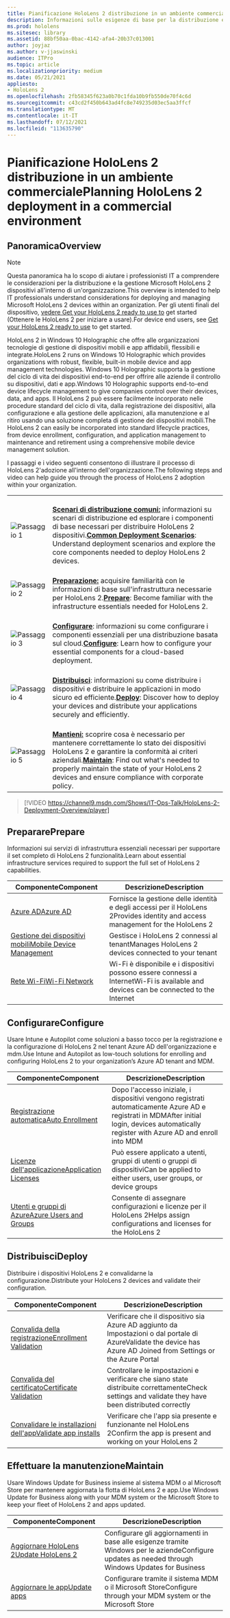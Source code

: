 ```yaml
---
title: Pianificazione HoloLens 2 distribuzione in un ambiente commerciale
description: Informazioni sulle esigenze di base per la distribuzione e la gestione dei HoloLens in ambienti aziendali, tra cui l'infrastruttura, Azure Active Directory e la gestione dei dispositivi mobili.
ms.prod: hololens
ms.sitesec: library
ms.assetid: 88bf50aa-0bac-4142-afa4-20b37c013001
author: joyjaz
ms.author: v-jjaswinski
audience: ITPro
ms.topic: article
ms.localizationpriority: medium
ms.date: 05/21/2021
appliesto:
- HoloLens 2
ms.openlocfilehash: 2fb58345f623a0b70c1fda10b9fb550de70f4c6d
ms.sourcegitcommit: c43cd2f450b643ad4fc8e749235d03ec5aa3ffcf
ms.translationtype: MT
ms.contentlocale: it-IT
ms.lasthandoff: 07/12/2021
ms.locfileid: "113635790"
---
```

# <a name="planning-hololens-2-deployment-in-a-commercial-environment"></a><span data-ttu-id="ec8a3-103">Pianificazione HoloLens 2 distribuzione in un ambiente commerciale</span><span class="sxs-lookup"><span data-stu-id="ec8a3-103">Planning HoloLens 2 deployment in a commercial environment</span></span>

## <a name="overview"></a><span data-ttu-id="ec8a3-104">Panoramica</span><span class="sxs-lookup"><span data-stu-id="ec8a3-104">Overview</span></span>
> [!NOTE]
> <span data-ttu-id="ec8a3-105">Questa panoramica ha lo scopo di aiutare i professionisti IT a comprendere le considerazioni per la distribuzione e la gestione Microsoft HoloLens 2 dispositivi all'interno di un'organizzazione.</span><span class="sxs-lookup"><span data-stu-id="ec8a3-105">This overview is intended to help IT professionals understand considerations for deploying and managing Microsoft HoloLens 2 devices within an organization.</span></span> <span data-ttu-id="ec8a3-106">Per gli utenti finali del dispositivo, [vedere Get your HoloLens 2 ready to use to](hololens2-setup.md) get started (Ottenere le HoloLens 2 per iniziare a usare).</span><span class="sxs-lookup"><span data-stu-id="ec8a3-106">For device end users, see [Get your HoloLens 2 ready to use](hololens2-setup.md) to get started.</span></span>

<span data-ttu-id="ec8a3-107">HoloLens 2 in Windows 10 Holographic che offre alle organizzazioni tecnologie di gestione di dispositivi mobili e app affidabili, flessibili e integrate.</span><span class="sxs-lookup"><span data-stu-id="ec8a3-107">HoloLens 2 runs on Windows 10 Holographic which provides organizations with robust, flexible, built-in mobile device and app management technologies.</span></span> <span data-ttu-id="ec8a3-108">Windows 10 Holographic supporta la gestione del ciclo di vita dei dispositivi end-to-end per offrire alle aziende il controllo su dispositivi, dati e app.</span><span class="sxs-lookup"><span data-stu-id="ec8a3-108">Windows 10 Holographic supports end-to-end device lifecycle management to give companies control over their devices, data, and apps.</span></span> <span data-ttu-id="ec8a3-109">Il HoloLens 2 può essere facilmente incorporato nelle procedure standard del ciclo di vita, dalla registrazione dei dispositivi, alla configurazione e alla gestione delle applicazioni, alla manutenzione e al ritiro usando una soluzione completa di gestione dei dispositivi mobili.</span><span class="sxs-lookup"><span data-stu-id="ec8a3-109">The HoloLens 2 can easily be incorporated into standard lifecycle practices, from device enrollment, configuration, and application management to maintenance and retirement using a comprehensive mobile device management solution.</span></span>

<span data-ttu-id="ec8a3-110">I passaggi e i video seguenti consentono di illustrare il processo di HoloLens 2'adozione all'interno dell'organizzazione.</span><span class="sxs-lookup"><span data-stu-id="ec8a3-110">The following steps and video can help guide you through the process of HoloLens 2 adoption within your organization.</span></span>

| | |
|--|--|
| ![Passaggio 1](images/1green.png)| <br/> <span data-ttu-id="ec8a3-112">**[Scenari di distribuzione comuni:](hololens-requirements.md)** informazioni su scenari di distribuzione ed esplorare i componenti di base necessari per distribuire HoloLens 2 dispositivi.</span><span class="sxs-lookup"><span data-stu-id="ec8a3-112">**[Common Deployment Scenarios](hololens-requirements.md)**: Understand deployment scenarios and explore the core components needed to deploy HoloLens 2 devices.</span></span> |
| ![Passaggio 2](images/2green.png)| <br/> <span data-ttu-id="ec8a3-114">**[Preparazione:](#prepare)** acquisire familiarità con le informazioni di base sull'infrastruttura necessarie per HoloLens 2.</span><span class="sxs-lookup"><span data-stu-id="ec8a3-114">**[Prepare](#prepare)**: Become familiar with the infrastructure essentials needed for HoloLens 2.</span></span> |
| ![Passaggio 3](images/3green.png) | <br/> <span data-ttu-id="ec8a3-116">**[Configurare](#configure)**: informazioni su come configurare i componenti essenziali per una distribuzione basata sul cloud.</span><span class="sxs-lookup"><span data-stu-id="ec8a3-116">**[Configure](#configure)**: Learn how to configure your essential components for a cloud-based deployment.</span></span> |
| ![Passaggio 4](images/4green.png) | <br/> <span data-ttu-id="ec8a3-118">**[Distribuisci](#deploy)**: informazioni su come distribuire i dispositivi e distribuire le applicazioni in modo sicuro ed efficiente.</span><span class="sxs-lookup"><span data-stu-id="ec8a3-118">**[Deploy](#deploy)**: Discover how to deploy your devices and distribute your applications securely and efficiently.</span></span> |
| ![Passaggio 5](images/5green.png) | <br/> <span data-ttu-id="ec8a3-120">**[Mantieni:](#maintain)** scoprire cosa è necessario per mantenere correttamente lo stato dei dispositivi HoloLens 2 e garantire la conformità ai criteri aziendali.</span><span class="sxs-lookup"><span data-stu-id="ec8a3-120">**[Maintain](#maintain)**: Find out what's needed to properly maintain the state of your HoloLens 2 devices and ensure compliance with corporate policy.</span></span> |

> [!VIDEO https://channel9.msdn.com/Shows/IT-Ops-Talk/HoloLens-2-Deployment-Overview/player]

## <a name="prepare"></a><span data-ttu-id="ec8a3-121">Preparare</span><span class="sxs-lookup"><span data-stu-id="ec8a3-121">Prepare</span></span>

<span data-ttu-id="ec8a3-122">Informazioni sui servizi di infrastruttura essenziali necessari per supportare il set completo di HoloLens 2 funzionalità.</span><span class="sxs-lookup"><span data-stu-id="ec8a3-122">Learn about essential infrastructure services required to support the full set of HoloLens 2 capabilities.</span></span> 

| <span data-ttu-id="ec8a3-123">Componente</span><span class="sxs-lookup"><span data-stu-id="ec8a3-123">Component</span></span> | <span data-ttu-id="ec8a3-124">Descrizione</span><span class="sxs-lookup"><span data-stu-id="ec8a3-124">Description</span></span> |
|-----------|------------|
| [<span data-ttu-id="ec8a3-125">Azure AD</span><span class="sxs-lookup"><span data-stu-id="ec8a3-125">Azure AD</span></span>](hololens-identity.md) | <span data-ttu-id="ec8a3-126">Fornisce la gestione delle identità e degli accessi per il HoloLens 2</span><span class="sxs-lookup"><span data-stu-id="ec8a3-126">Provides identity and access management for the HoloLens 2</span></span>  |
| [<span data-ttu-id="ec8a3-127">Gestione dei dispositivi mobili</span><span class="sxs-lookup"><span data-stu-id="ec8a3-127">Mobile Device Management</span></span>](hololens-mdm-configure.md)| <span data-ttu-id="ec8a3-128">Gestisce i HoloLens 2 connessi al tenant</span><span class="sxs-lookup"><span data-stu-id="ec8a3-128">Manages HoloLens 2 devices connected to your tenant</span></span>  |
| [<span data-ttu-id="ec8a3-129">Rete Wi-Fi</span><span class="sxs-lookup"><span data-stu-id="ec8a3-129">Wi-Fi Network</span></span>](hololens-commercial-infrastructure.md)| <span data-ttu-id="ec8a3-130">Wi-Fi è disponibile e i dispositivi possono essere connessi a Internet</span><span class="sxs-lookup"><span data-stu-id="ec8a3-130">Wi-Fi is available and devices can be connected to the Internet</span></span>  |

## <a name="configure"></a><span data-ttu-id="ec8a3-131">Configurare</span><span class="sxs-lookup"><span data-stu-id="ec8a3-131">Configure</span></span>

<span data-ttu-id="ec8a3-132">Usare Intune e Autopilot come soluzioni a basso tocco per la registrazione e la configurazione di HoloLens 2 nel tenant Azure AD dell'organizzazione e mdm.</span><span class="sxs-lookup"><span data-stu-id="ec8a3-132">Use Intune and Autopilot as low-touch solutions for enrolling and configuring HoloLens 2 to your organization’s Azure AD tenant and MDM.</span></span>

| <span data-ttu-id="ec8a3-133">Componente</span><span class="sxs-lookup"><span data-stu-id="ec8a3-133">Component</span></span> | <span data-ttu-id="ec8a3-134">Descrizione</span><span class="sxs-lookup"><span data-stu-id="ec8a3-134">Description</span></span> |
|-----------|------------|
| [<span data-ttu-id="ec8a3-135">Registrazione automatica</span><span class="sxs-lookup"><span data-stu-id="ec8a3-135">Auto Enrollment</span></span>](hololens-enroll-mdm.md#auto-enrollment-in-mdm) | <span data-ttu-id="ec8a3-136">Dopo l'accesso iniziale, i dispositivi vengono registrati automaticamente Azure AD e registrati in MDM</span><span class="sxs-lookup"><span data-stu-id="ec8a3-136">After initial login, devices automatically register with Azure AD and enroll into MDM</span></span>  |
| [<span data-ttu-id="ec8a3-137">Licenze dell'applicazione</span><span class="sxs-lookup"><span data-stu-id="ec8a3-137">Application Licenses</span></span>](hololens2-cloud-connected-configure.md#application-licenses)| <span data-ttu-id="ec8a3-138">Può essere applicato a utenti, gruppi di utenti o gruppi di dispositivi</span><span class="sxs-lookup"><span data-stu-id="ec8a3-138">Can be applied to either users, user groups, or device groups</span></span>  |
| [<span data-ttu-id="ec8a3-139">Utenti e gruppi di Azure</span><span class="sxs-lookup"><span data-stu-id="ec8a3-139">Azure Users and Groups</span></span>](hololens2-cloud-connected-configure.md#azure-users-and-groups) | <span data-ttu-id="ec8a3-140">Consente di assegnare configurazioni e licenze per il HoloLens 2</span><span class="sxs-lookup"><span data-stu-id="ec8a3-140">Helps assign configurations and licenses for the HoloLens 2</span></span>  |

## <a name="deploy"></a><span data-ttu-id="ec8a3-141">Distribuisci</span><span class="sxs-lookup"><span data-stu-id="ec8a3-141">Deploy</span></span>

<span data-ttu-id="ec8a3-142">Distribuire i dispositivi HoloLens 2 e convalidarne la configurazione.</span><span class="sxs-lookup"><span data-stu-id="ec8a3-142">Distribute your HoloLens 2 devices and validate their configuration.</span></span> 

| <span data-ttu-id="ec8a3-143">Componente</span><span class="sxs-lookup"><span data-stu-id="ec8a3-143">Component</span></span> | <span data-ttu-id="ec8a3-144">Descrizione</span><span class="sxs-lookup"><span data-stu-id="ec8a3-144">Description</span></span> |
|-----------|------------|
| [<span data-ttu-id="ec8a3-145">Convalida della registrazione</span><span class="sxs-lookup"><span data-stu-id="ec8a3-145">Enrollment Validation</span></span>](hololens2-corp-connected-deploy.md#enrollment-validation) | <span data-ttu-id="ec8a3-146">Verificare che il dispositivo sia Azure AD aggiunto da Impostazioni o dal portale di Azure</span><span class="sxs-lookup"><span data-stu-id="ec8a3-146">Validate the device has Azure AD Joined from Settings or the Azure Portal</span></span> |
| [<span data-ttu-id="ec8a3-147">Convalida del certificato</span><span class="sxs-lookup"><span data-stu-id="ec8a3-147">Certificate Validation</span></span>](hololens2-corp-connected-deploy.md#wi-fi-certificate-validation) | <span data-ttu-id="ec8a3-148">Controllare le impostazioni e verificare che siano state distribuite correttamente</span><span class="sxs-lookup"><span data-stu-id="ec8a3-148">Check settings and validate they have been distributed correctly</span></span> |
| [<span data-ttu-id="ec8a3-149">Convalidare le installazioni dell'app</span><span class="sxs-lookup"><span data-stu-id="ec8a3-149">Validate app installs</span></span>](hololens2-corp-connected-deploy.md#validate-lob-app-install) | <span data-ttu-id="ec8a3-150">Verificare che l'app sia presente e funzionante nel HoloLens 2</span><span class="sxs-lookup"><span data-stu-id="ec8a3-150">Confirm the app is present and working on your HoloLens 2</span></span> |

## <a name="maintain"></a><span data-ttu-id="ec8a3-151">Effettuare la manutenzione</span><span class="sxs-lookup"><span data-stu-id="ec8a3-151">Maintain</span></span>

<span data-ttu-id="ec8a3-152">Usare Windows Update for Business insieme al sistema MDM o al Microsoft Store per mantenere aggiornata la flotta di HoloLens 2 e app.</span><span class="sxs-lookup"><span data-stu-id="ec8a3-152">Use Windows Update for Business along with your MDM system or the Microsoft Store to keep your fleet of HoloLens 2 and apps updated.</span></span>

| <span data-ttu-id="ec8a3-153">Componente</span><span class="sxs-lookup"><span data-stu-id="ec8a3-153">Component</span></span> | <span data-ttu-id="ec8a3-154">Descrizione</span><span class="sxs-lookup"><span data-stu-id="ec8a3-154">Description</span></span> |
|-----------|------------|
| [<span data-ttu-id="ec8a3-155">Aggiornare HoloLens 2</span><span class="sxs-lookup"><span data-stu-id="ec8a3-155">Update HoloLens 2</span></span>](hololens-updates.md) | <span data-ttu-id="ec8a3-156">Configurare gli aggiornamenti in base alle esigenze tramite Windows per le aziende</span><span class="sxs-lookup"><span data-stu-id="ec8a3-156">Configure updates as needed through Windows Updates for Business</span></span> |
| [<span data-ttu-id="ec8a3-157">Aggiornare le app</span><span class="sxs-lookup"><span data-stu-id="ec8a3-157">Update apps</span></span>](app-deploy-overview.md) | <span data-ttu-id="ec8a3-158">Configurare tramite il sistema MDM o il Microsoft Store</span><span class="sxs-lookup"><span data-stu-id="ec8a3-158">Configure through your MDM system or the Microsoft Store</span></span>
